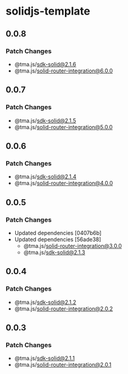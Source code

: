 # solidjs-template

## 0.0.8

### Patch Changes

- @tma.js/sdk-solid@2.1.6
- @tma.js/solid-router-integration@6.0.0

## 0.0.7

### Patch Changes

- @tma.js/sdk-solid@2.1.5
- @tma.js/solid-router-integration@5.0.0

## 0.0.6

### Patch Changes

- @tma.js/sdk-solid@2.1.4
- @tma.js/solid-router-integration@4.0.0

## 0.0.5

### Patch Changes

- Updated dependencies [0407b6b]
- Updated dependencies [56ade38]
  - @tma.js/solid-router-integration@3.0.0
  - @tma.js/sdk-solid@2.1.3

## 0.0.4

### Patch Changes

- @tma.js/sdk-solid@2.1.2
- @tma.js/solid-router-integration@2.0.2

## 0.0.3

### Patch Changes

- @tma.js/sdk-solid@2.1.1
- @tma.js/solid-router-integration@2.0.1

